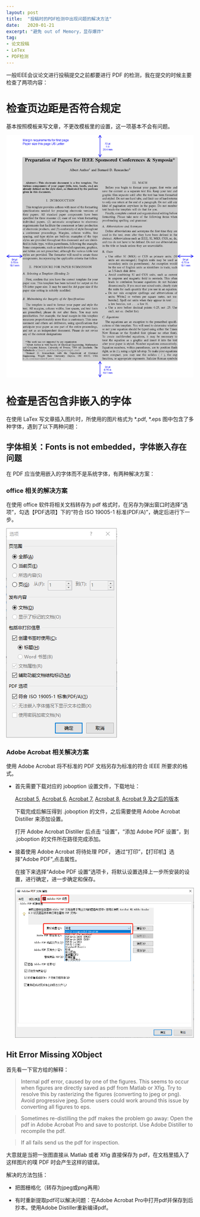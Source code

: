 ```yaml
---
layout: post
title:  "投稿时的PDF检测中出现问题的解决方法"
date:   2020-01-21
excerpt: "避免 out of Memory，显存爆炸"
tag:
- 论文投稿
- LeTex
- PDF检测
---
```


一般IEEE会议论文进行投稿提交之前都要进行 PDF 的检测，我在提交的时候主要检查了两项内容：
# 检查页边距是否符合规定
   
   基本按照模板来写文章，不更改模板里的设置，这一项基本不会有问题。
   
   ![](/images/posts/2020-01-21-temple-margin.jpg)
# 检查是否包含非嵌入的字体
   
   在使用 LaTex 写文章插入图片时，所使用的图片格式为 *.pdf, *.eps 图中包含了多种字体，遇到了以下两种问题：

## 字体相关：Fonts is not embedded，字体嵌入存在问题
   
   在 PDF 应当使用嵌入的字体而不是系统字体，有两种解决方案：

### office 相关的解决方案
  
在使用 office 软件将相关文档转存为 pdf 格式时，在另存为弹出窗口时选择“选项”，勾选【PDF选项】下的“符合 ISO 19005-1 标准(PDF/A)”，确定后进行下一步。

![](/images/posts/2020-01-21-word-solution.png)

### Adobe Acrobat 相关解决方案

使用 Adobe Acrobat 将不标准的 PDF 文档另存为标准的符合 IEEE 所要求的格式。

* 首先需要下载对应的 joboption 设置文件，下载地址：

    [Acrobat 5](http://controls.papercept.net/conferences/support/files/Acro5.recommended24Oct2006.joboptions.zip), [Acrobat 6](http://controls.papercept.net/conferences/support/files/Acro6.recommended.24Oct2006.joboptions.zip),
    [Acrobat 7](http://controls.papercept.net/conferences/support/files/Acro7.recommended.24Oct2006.joboptions.zip),
    [Acrobat 8](http://controls.papercept.net/conferences/support/files/Acro8.recommended.6Dec2006.joboptions.zip),
    [Acrobat 9 及之后的版本](http://controls.papercept.net/conferences/support/files/Acro9.recommended.9Dec2008.joboptions.zip)

    下载完成后解压得到 .joboption 的文件，之后需要使用 Adobe Acrobat Distiller 来添加设置。

    打开 Adobe Acrobat Distiller 后点击 “设置”，“添加 Adobe PDF 设置”，到 .joboption 的文件所在路径完成添加。

* 接着使用 Adobe Acrobat 将待处理 PDF， 通过“打印”，【打印机】选择"Adobe PDF",点击属性。

    在接下来选择“Adobe PDF 设置”选项卡，将默认设置选择上一步所安装的设置，进行确定，进一步确定和保存。

    ![](/images/posts/2020-01-21-adobe-solution.png)


## Hit Error Missing XObject

首先看一下官方给的解释：

> Internal pdf error, caused by one of the figures. This seems to occur when figures are directly saved as pdf from Matlab or Xfig. Try to resolve this by rasterizing the figures (converting to jpeg or png). Avoid progressive jpeg. Some users could work around this issue by converting all figures to eps.

> Sometimes re-distilling the pdf makes the problem go away: Open the pdf in Adobe Acrobat Pro and save to postcript. Use Adobe Distiller to recompile the pdf.

> If all fails send us the pdf for inspection.

大意就是当把一张图直接从 Matlab 或者 Xfig 直接保存为 pdf，在文档里插入了这样图片的噗 PDF 时会产生这样的错误。

解决的方法包括：

* 把图栅格化（转存为jpeg或png再用）

* 有时重新提取pdf可以解决问题：在Adobe Acrobat Pro中打开pdf并保存到后抄本。使用Adobe Distiller重新编译pdf。